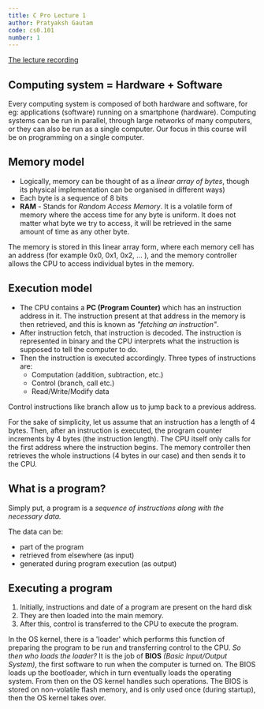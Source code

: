 ```yaml
---
title: C Pro Lecture 1
author: Pratyaksh Gautam
code: cs0.101
number: 1
---
```

[The lecture recording](https://youtu.be/YhAt_p76760)
## Computing system = Hardware + Software

Every computing system is composed of both hardware and software, for eg: applications (software) running on a smartphone (hardware).
Computing systems can be run in parallel, through large networks of many computers, or they can also be run as a single computer. Our focus in this course will be on programming on a single computer.

## Memory model

- Logically, memory can be thought of as a *linear array of bytes*, though its physical implementation can be organised in different ways)
- Each byte is a sequence of 8 bits
- **RAM** - Stands for *Random Access Memory*. It is a volatile form of memory where the access time for any byte is uniform. It does not matter what byte we try to access, it will be retrieved in the same amount of time as any other byte.

The memory is stored in this linear array form, where each memory cell has an address (for example 0x0, 0x1, 0x2, ... ), and the memory controller allows the CPU to access individual bytes in the memory.

## Execution model

- The CPU contains a **PC (Program Counter)** which has an instruction address in it. The instruction present at that address in the memory is then retrieved, and this is known as *"fetching an instruction"*.
- After instruction fetch, that instruction is decoded. The instruction is represented in binary and the CPU interprets what the instruction is supposed to tell the computer to do.
- Then the instruction is executed accordingly. Three types of instructions are:
    - Computation (addition, subtraction, etc.)
    - Control (branch, call etc.)
    - Read/Write/Modify data

Control instructions like branch allow us to jump back to a previous address.

For the sake of simplicity, let us assume that an instruction has a length of 4 bytes. Then, after an instruction is executed, the program counter increments by 4 bytes (the instruction length). 
The CPU itself only calls for the first address where the instruction begins. The memory controller then retrieves the whole instructions (4 bytes in our case) and then sends it to the CPU.

## What is a program?

Simply put, a program is a *sequence of instructions along with the necessary data.*

The data can be:
- part of the program
- retrieved from elsewhere (as input)
- generated during program execution (as output)

## Executing a program

1. Initially, instructions and date of a program are present on the hard disk
2. They are then loaded into the main memory.
3. After this, control is transferred to the CPU to execute the program.

In the OS kernel, there is a 'loader' which performs this function of preparing the program to be run and transferring control to the CPU.
_So then who loads the loader?_ 
It is the job of **BIOS** *(Basic Input/Output System)*, the first software to run when the computer is turned on. The BIOS loads up the bootloader, which in turn eventually loads the operating system. From then on the OS kernel handles such operations. 
The BIOS is stored on non-volatile flash memory, and is only used once (during startup), then the OS kernel takes over.
